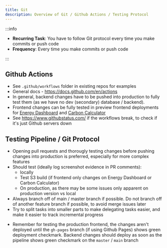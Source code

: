 ```yaml
---
title: Git
description: Overview of Git / Github Actions / Testing Protocol
---
```


:::info

- **Recurring Task**: You have to follow Git protocol every time you make commits or push code
- **Frequency**: Every time you make commits or push code

:::

## Github Actions

- See `.github/workflows` folder in existing repos for examples
- General docs - https://docs.github.com/en/actions
- In general, backend changes have to be pushed into production to fully test them (as we have no dev (secondary) database / backend).
- Frontend changes can be fully tested in preview frontend deployments for [Energy Dashboard](http://energy-dashboard.s3-website-us-west-2.amazonaws.com/#/map) and [Carbon Calculator](http://carbon-calculator.s3-website-us-west-2.amazonaws.com/#/)
- See https://www.githubstatus.com/ if the workflows break, to check if it's just Github servers down

## Testing Pipeline / Git Protocol

- Opening pull requests and thorougly testing changes before pushing changes into production is preferred, especially for more complex features
- Should test (ideally log screenshot evidence in PR comments):
  - locally
  - Test S3 build (if frontend only changes on Energy Dashboard or Carbon Calculator)
  - On production, as there may be some issues only apparent on production version vs local
- Always branch off of main / master branch if possible. Do not branch off of another feature branch if possible, to avoid merge issues later
- Try to split tasks into smaller parts to make delegating tasks easier, and make it easier to track incremental progress
<!---
move the below bullet point to another dedicated frontend testing / devops doc maybe? idk. frontend prereqs doesn't feel like a good fit
-->
- Remember for testing the production frontend, the changes aren't deployed until the `gh-pages` branch (if using Github Pages) shows green deployment checkmark. Backend changes should deploy as soon as the pipeline shows green checkmark on the `master` / `main` branch
